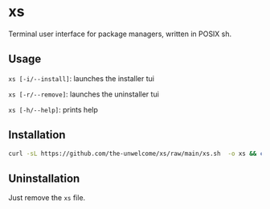# xs
Terminal user interface for package managers, written in POSIX sh.

## Usage
`xs [-i/--install]`: launches the installer tui

`xs [-r/--remove]`: launches the uninstaller tui

`xs [-h/--help]`: prints help

## Installation
```sh
curl -sL https://github.com/the-unwelcome/xs/raw/main/xs.sh  -o xs && chmod a+x xs
```

## Uninstallation
Just remove the `xs` file.

